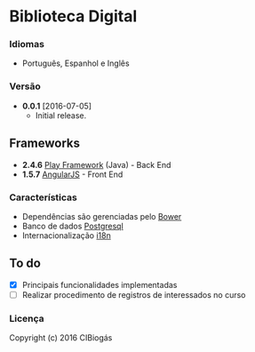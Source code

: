 # Biblioteca Digital

### Idiomas
* Português, Espanhol e Inglês

### Versão
* **0.0.1** [2016-07-05]
  * Initial release.
  
## Frameworks 
* **2.4.6** [Play Framework](https://playframework.com/) (Java) - Back End
* **1.5.7** [AngularJS](https://angularjs.org/) - Front End

### Características
* Dependências são gerenciadas pelo [Bower](https://bower.io/)
* Banco de dados [Postgresql](https://www.postgresql.org/)
* Internacionalização [i18n](https://www.w3.org/International/questions/qa-i18n)

## To do
 - [X] Principais funcionalidades implementadas
 - [ ] Realizar procedimento de registros de interessados no curso
  
### Licença
Copyright (c) 2016 CIBiogás
